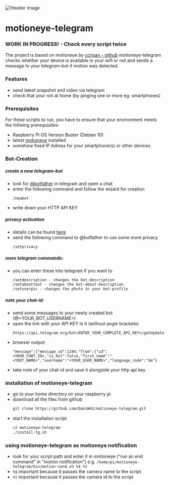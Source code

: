 ![Header Image](http://drive.google.com/uc?export=view&id=1Hr81-eWulUwr-BDpl926xbuQ4hsHvjzm)

# motioneye-telegram

### WORK IN PROGRESS! - Check every script twice

The project is based on motioneye by [ccrisan - github](https://github.com/ccrisan/motioneye/wiki/Installation)
motioneye-telegram checks whether your device is available in your wifi or not and sends a message to your telegram-bot if motion was detected.

### Features
*   send latest snapshot and video via telegram
*   check that your not at home (by pinging one or more eg. smartphones)

### Prerequisites

For these scripts to run, you have to ensure that your environment meets the follwing prerequisites:
*   Raspberry Pi OS Version Buster (Debian 10)
*   latest [motioneye](https://github.com/ccrisan/motioneye/wiki/Installation) installed
*   somehow fixed IP Adress for your smartphone(s) or other devices.

### Bot-Creation

##### create a new telegram-bot
*   look for [@botfather](https://t.me/botfather) in telegram and open a chat
*	enter the following command and follow the wizard for creation
    ```
    /newbot
    ```
*   write down your HTTP API KEY 

##### privacy activation 
*   details can be found [here](https://core.telegram.org/bots#privacy-mode)
*   send the following command to @botfather to use some more privacy  
    ```
    /setprivacy
    ```

##### more telegram commands:
*   you can enter these into telegram if you want to
    ```
    /setdescription - changes the bot-description
	/setabouttext - changes the bot-about-description
	/setuserpic - changes the photo in your bot-profile
    ```

##### note your chat-id:
*   send some messages to your newly created bot (@<YOUR_BOT_USERNAME>)
*   open the link with your API KEY in it (without angle brackets)
    ```
    https://api.telegram.org/bot<ENTER_YOUR_COMPLETE_API_KEY>/getUpdates
    ```
*   browser output:
	```
	"message":{"message_id":1194,"from":{"id":<YOUR_CHAT_ID>,"is_bot":false,"first_name":"<YOUT_NAME>","username":"<YOUR_USER_NAME>","language_code":"de"}
	```
*   take note of your chat-id and save it alongside your http api key


### installation of motioneye-telegram
*   go to your home directory on your raspberry pi
*   download all the files from github 
    ```sh
    git clone https://github.com/DaniW42/motioneye-telegram.git
    ```
*   start the installation script
    ```sh
    cd motioneye-telegram
    ./install-tg.sh
    ```

### using motioneye-telegram as motioneye notification 

*   look for your script path and enter it in motioneye ("run an end command" in "motion notification")
	e.g. ```/home/pi/motioneye-telegram/bin/motion-send.sh %$ %t```
*   ```%$``` important because it passes the camera name to the script
*   ```%t``` important because it passes the camera id to the script

